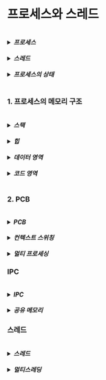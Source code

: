 # 프로세스와 스레드 

<br>
<details>
<summary><b><i>프로세스</i></b></summary>
<div markdown="1">
    <ul>
    <br>
    <li><b><i>실행되고 있는 프로그램</i></b></li>
    <br>
    <li>CPU 스케줄링 대상</li>
    </ul>
</div>  
</details>

<br>
<details>
<summary><b><i>스레드</i></b></summary>
<div markdown="1">
    <ul>
    <br>
    <li><b><i>프로세스 내 작업의 흐름</i></b></li>
    </ul>
</div>  
</details>

<br>
<details>
<summary><b><i>프로세스의 상태</i></b></summary>
<div markdown="1">
    <ul>
    <br>
    <li>생성 상태 : <b><i>프로세스 생성 상태<</i></b></li>
    <li>fork() 및 exec()함수를 통해 생성됨</li>
    <li>PCB가 할당되는 시점</li>
    <br>
    <li>대기 상태 : <b><i>CPU 소유권이 넘어오길 기다리는 상태</b></i></li>
    <li>메모리가 충분하다면 메모리도 할당 받음</i>
    <br><br>
    <li>대기 중단 상태 : <b><i>메모리 부족으로 일시 중단된 상태</b></i></li>
    <br>
    <li>실행 상태 : <b><i>CPU 소유권과 메모리를 할당받고 수행 중인 상태</b></i></li>
    <br>
    <li>중단 상태 : <b><i>인터럽트등의 이벤트로 인하여 프로세스가 차단된 상태</b></i></li>
    <br>
    <li>일시 중단 상태 : <b><i>중단된 상태에서 프로세스가 실행되려고 했지만 메모리가 부족한 일시 중단 상태</b></i></li>
    <br>
    <li>종료 상태 : <b><i>메모리와 CPU소유권을 모두 놓고 가는 상태</b></i></li>
    </ul>
</div>  
</details>

<br>

### 1. 프로세스의 메모리 구조

<br>
<details>
<summary><b><i>스택</i></b></summary>
<div markdown="1">
    <ul>
    <br>
    <li><b><i>지역 변수, 매개변수, 함수가 저장됨</i></b></li>
    <br>
    <li>컴파일 시 크기가 결정되며 동적인 특징</li>
    </ul>
</div>  
</details>

<br>
<details>
<summary><b><i>힙</i></b></summary>
<div markdown="1">
    <ul>
    <br>
    <li><b><i>동적 할당할 때 사용 됨</i></b></li>
    <br>
    <li>런타임 시 파일 크기 결정</li>
    </ul>
</div>  
</details>

<br>
<details>
<summary><b><i>데이터 영역</i></b></summary>
<div markdown="1">
    <ul>
    <br>
    <li><b><i>전역 변수, 정적 변수 저장됨</i></b></li>
    <br>
    <li>BSS 영역 : 초기화 되지 않은 변수, 0으로 초기화 되어 저장</li>
    <li>Data 영역 : 0이 아닌 다른 값으로 할당된 변수들을 저장</li>
    </ul>
</div>  
</details>

<br>
<details>
<summary><b><i>코드 영역</i></b></summary>
<div markdown="1">
    <ul>
    <br>
    <li><b><i>소스 코드가 저장 되어 있다</i></b></li>
     <li>수정 불가능하며, 정적인 특징</li>
    </ul>
</div>  
</details>

<br>

### 2. PCB 

<br>
<details>
<summary><b><i>PCB</i></b></summary>
<div markdown="1">
    <ul>
    <br>
    <li><b><i>프로세스에 대한 메타데이터를 저장한 데이터 블록</i></b></li>
    <br>
     <li>프로세스 ID</li>
     <li>프로세스 권한</li>
     <li>프로세스 스케줄링 상태</li>
     <li>프로그램 카운터</li>
    </ul>
</div>  
</details>

<br>
<details>
<summary><b><i>컨텍스트 스위칭</i></b></summary>
<div markdown="1">
    <ul>
    <br>
    <li><b><i>프로세스에 할당된 시간이 끝나거나 인터럽트 발생 시 PCB를 교환하는 과정</i></b></li>
    <li> 스레드는 스택영역을 제외한 모든 메모리를 공유하기 때문에 스레드 컨텍스트 스위칭의 경우 비용이 프로세스보다 훨씬 적다 </li>
    </ul>
</div>  
</details>

<br>
<details>
<summary><b><i>멀티 프로세싱</i></b></summary>
<div markdown="1">
    <ul>
    <br>
    <li><b><i>동시에 두 가지 이상의 프로세스를 수행할 수 있는 것을 의미</i></b></li>
    </ul>
</div>  
</details>

### IPC

<br>
<details>
<summary><b><i>IPC</i></b></summary>
<div markdown="1">
    <ul>
    <br>
    <li><b><i>프로세스 끼리 데이터를 주고받고 공유 데이터를 관리하는 메커니즘</i></b></li>
    <li>공유 메모리, 파일, 소켓 ...</li>
    </ul>
</div>  
</details>

<br>
<details>
<summary><b><i>공유 메모리</i></b></summary>
<div markdown="1">
    <ul>
    <br>
    <li><b><i>여러 프로세스가 접근할 수 있는 메모리</i></b></li>
    <br>
    <li>프로세스가 서로 통신할 수 있도록 도와주는 공유 버퍼</li>
    </ul>
</div>  
</details>

### 스레드

<br>
<details>
<summary><b><i>스레드</i></b></summary>
<div markdown="1">
    <ul>
    <br>
    <li><b><i>프로세스의 실행 가능한 가장 작은 단위</i></b></li>
    <br>
    <li>코드, 데이터, 힙은 스레드끼리 공유</li>
    <li>스택은 공유되지 않음</li>
    </ul>
</div>  
</details>

<br>
<details>
<summary><b><i>멀티스레딩</i></b></summary>
<div markdown="1">
    <ul>
    <br>
    <li><b><i>프로세스 내 작업을 여러 개의 스레드로 처리하는 기법</i></b></li>
    <br>
    <li>스레드 끼리는 자원을 공유하므로 효율성이 좋음</li>
    <li>다른 스레드에 영향을 줄 수 있는 위험성이 있음</li>
    </ul>
</div>  
</details>

